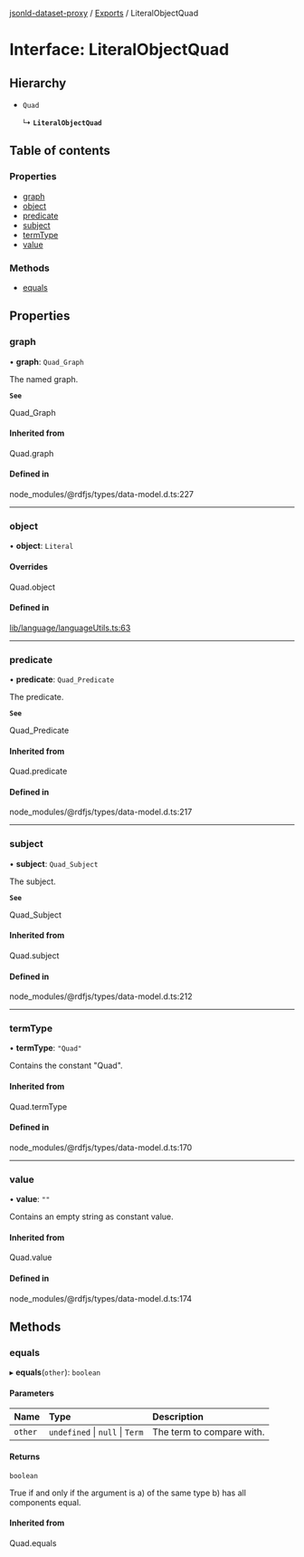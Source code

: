 [jsonld-dataset-proxy](../README.md) / [Exports](../modules.md) / LiteralObjectQuad

# Interface: LiteralObjectQuad

## Hierarchy

- `Quad`

  ↳ **`LiteralObjectQuad`**

## Table of contents

### Properties

- [graph](LiteralObjectQuad.md#graph)
- [object](LiteralObjectQuad.md#object)
- [predicate](LiteralObjectQuad.md#predicate)
- [subject](LiteralObjectQuad.md#subject)
- [termType](LiteralObjectQuad.md#termtype)
- [value](LiteralObjectQuad.md#value)

### Methods

- [equals](LiteralObjectQuad.md#equals)

## Properties

### graph

• **graph**: `Quad_Graph`

The named graph.

**`See`**

Quad_Graph

#### Inherited from

Quad.graph

#### Defined in

node_modules/@rdfjs/types/data-model.d.ts:227

___

### object

• **object**: `Literal`

#### Overrides

Quad.object

#### Defined in

[lib/language/languageUtils.ts:63](https://github.com/o-development/jsonld-dataset-proxy/blob/f2c6b0c/lib/language/languageUtils.ts#L63)

___

### predicate

• **predicate**: `Quad_Predicate`

The predicate.

**`See`**

Quad_Predicate

#### Inherited from

Quad.predicate

#### Defined in

node_modules/@rdfjs/types/data-model.d.ts:217

___

### subject

• **subject**: `Quad_Subject`

The subject.

**`See`**

Quad_Subject

#### Inherited from

Quad.subject

#### Defined in

node_modules/@rdfjs/types/data-model.d.ts:212

___

### termType

• **termType**: ``"Quad"``

Contains the constant "Quad".

#### Inherited from

Quad.termType

#### Defined in

node_modules/@rdfjs/types/data-model.d.ts:170

___

### value

• **value**: ``""``

Contains an empty string as constant value.

#### Inherited from

Quad.value

#### Defined in

node_modules/@rdfjs/types/data-model.d.ts:174

## Methods

### equals

▸ **equals**(`other`): `boolean`

#### Parameters

| Name | Type | Description |
| :------ | :------ | :------ |
| `other` | `undefined` \| ``null`` \| `Term` | The term to compare with. |

#### Returns

`boolean`

True if and only if the argument is a) of the same type b) has all components equal.

#### Inherited from

Quad.equals
